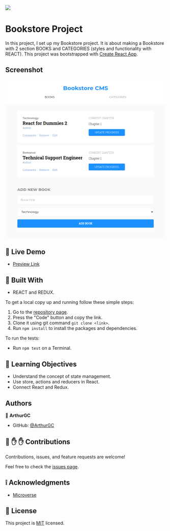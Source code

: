 ![](https://img.shields.io/badge/Microverse-blueviolet)

# Bookstore Project

In this project, I set up my Bookstore project. It is about making a Bookstore with 2 section BOOKS and CATEGORIES (styles and functionality with REACT). This project was bootstrapped with [Create React App](https://github.com/facebook/create-react-app).

## Screenshot

![Bookstore Preview](src/Assets/Bookstore_preview_2.png)

## :red_circle: Live Demo

- [Preview Link](https://arthurgc.github.io/Bookstore_CMS/)
## :hammer: Built With

- REACT and REDUX.

To get a local copy up and running follow these simple steps:

1. Go to the [repository page](https://github.com/ArthurGC/Bookstore_CMS).
2. Press the "Code" button and copy the link.
3. Clone it using git command `git clone <link>`.
4. Run `npm install` to install the packages and dependencies.

To run the tests:

- Run `npm test` on a Terminal.

## :blue_book: Learning Objectives

- Understand the concept of state management.
- Use store, actions and reducers in React.
- Connect React and Redux.

## Authors

👤 **ArthurGC**

- GitHub: [@ArthurGC](https://github.com/ArthurGC)

## 🤝 :raised_hand: :raised_hand: Contributions

Contributions, issues, and feature requests are welcome!

Feel free to check the [issues page](https://github.com/ArthurGC/Bookstore_CMS/issues).

## :grey_exclamation: Acknowledgments

- [Microverse](https://www.microverse.org/)

## 📝 License

This project is [MIT](LICENSE) licensed.
